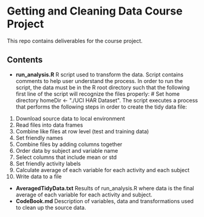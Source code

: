 # Getting and Cleaning Data Course Project
This repo contains deliverables for the course project.

## Contents
* **run_analysis.R**		R script used to transform the data.  Script contains comments to help user understand the process.  In order to run the script, the data must be in the R root directory such that the following first line of the script will recognize the files properly: # Set home directory homeDir <- "./UCI HAR Dataset".  The script executes a process that performs the following steps in order to create the tidy data file:
1. Download source data to local environment
2. Read files into data frames
3. Combine like files at row level (test and training data)
4. Set friendly names
5. Combine files by adding columns together
6. Order data by subject and variable name
7. Select columns that include mean or std
8. Set friendly activity labels
9. Calculate average of each variable for each activity and each subject
10. Write data to a file
* **AveragedTidyData.txt**	Results of run_analysis.R where data is the final average of each variable for each activity and subject.
* **CodeBook.md**		Description of variables, data and transformations used to clean up the source data.

